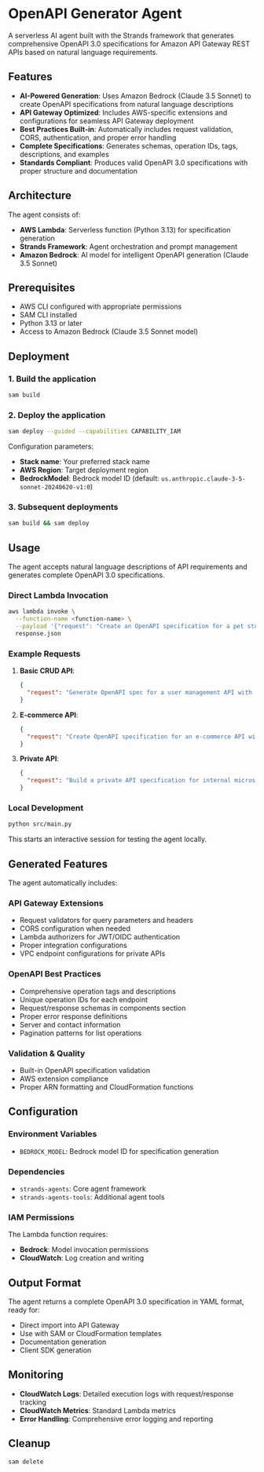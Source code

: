 # OpenAPI Generator Agent

A serverless AI agent built with the Strands framework that generates comprehensive OpenAPI 3.0 specifications for Amazon API Gateway REST APIs based on natural language requirements.

## Features

- **AI-Powered Generation**: Uses Amazon Bedrock (Claude 3.5 Sonnet) to create OpenAPI specifications from natural language descriptions
- **API Gateway Optimized**: Includes AWS-specific extensions and configurations for seamless API Gateway deployment
- **Best Practices Built-in**: Automatically includes request validation, CORS, authentication, and proper error handling
- **Complete Specifications**: Generates schemas, operation IDs, tags, descriptions, and examples
- **Standards Compliant**: Produces valid OpenAPI 3.0 specifications with proper structure and documentation

## Architecture

The agent consists of:
- **AWS Lambda**: Serverless function (Python 3.13) for specification generation
- **Strands Framework**: Agent orchestration and prompt management
- **Amazon Bedrock**: AI model for intelligent OpenAPI generation (Claude 3.5 Sonnet)

## Prerequisites

- AWS CLI configured with appropriate permissions
- SAM CLI installed
- Python 3.13 or later
- Access to Amazon Bedrock (Claude 3.5 Sonnet model)

## Deployment

### 1. Build the application

```bash
sam build
```

### 2. Deploy the application

```bash
sam deploy --guided --capabilities CAPABILITY_IAM
```

Configuration parameters:
- **Stack name**: Your preferred stack name
- **AWS Region**: Target deployment region
- **BedrockModel**: Bedrock model ID (default: `us.anthropic.claude-3-5-sonnet-20240620-v1:0`)

### 3. Subsequent deployments

```bash
sam build && sam deploy
```

## Usage

The agent accepts natural language descriptions of API requirements and generates complete OpenAPI 3.0 specifications.

### Direct Lambda Invocation

```bash
aws lambda invoke \
  --function-name <function-name> \
  --payload '{"request": "Create an OpenAPI specification for a pet store API with endpoints to create, read, update, and delete pets. Include authentication using API keys."}' \
  response.json
```

### Example Requests

1. **Basic CRUD API**:
   ```json
   {
     "request": "Generate OpenAPI spec for a user management API with CRUD operations, JWT authentication, and proper error handling"
   }
   ```

2. **E-commerce API**:
   ```json
   {
     "request": "Create OpenAPI specification for an e-commerce API with product catalog, shopping cart, and order management endpoints"
   }
   ```

3. **Private API**:
   ```json
   {
     "request": "Build a private API specification for internal microservices with Lambda integrations and VPC endpoints"
   }
   ```

### Local Development

```bash
python src/main.py
```

This starts an interactive session for testing the agent locally.

## Generated Features

The agent automatically includes:

### API Gateway Extensions
- Request validators for query parameters and headers
- CORS configuration when needed
- Lambda authorizers for JWT/OIDC authentication
- Proper integration configurations
- VPC endpoint configurations for private APIs

### OpenAPI Best Practices
- Comprehensive operation tags and descriptions
- Unique operation IDs for each endpoint
- Request/response schemas in components section
- Proper error response definitions
- Server and contact information
- Pagination patterns for list operations

### Validation & Quality
- Built-in OpenAPI specification validation
- AWS extension compliance
- Proper ARN formatting and CloudFormation functions

## Configuration

### Environment Variables

- `BEDROCK_MODEL`: Bedrock model ID for specification generation

### Dependencies

- `strands-agents`: Core agent framework
- `strands-agents-tools`: Additional agent tools

### IAM Permissions

The Lambda function requires:
- **Bedrock**: Model invocation permissions
- **CloudWatch**: Log creation and writing

## Output Format

The agent returns a complete OpenAPI 3.0 specification in YAML format, ready for:
- Direct import into API Gateway
- Use with SAM or CloudFormation templates
- Documentation generation
- Client SDK generation

## Monitoring

- **CloudWatch Logs**: Detailed execution logs with request/response tracking
- **CloudWatch Metrics**: Standard Lambda metrics
- **Error Handling**: Comprehensive error logging and reporting

## Cleanup

```bash
sam delete
```

